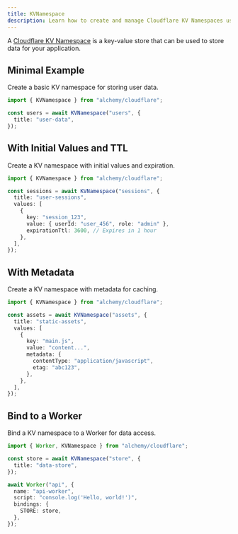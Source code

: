 ```yaml
---
title: KVNamespace
description: Learn how to create and manage Cloudflare KV Namespaces using Alchemy for key-value data storage at the edge.
---
```


A [Cloudflare KV Namespace](https://developers.cloudflare.com/kv/concepts/kv-namespaces/) is a key-value store that can be used to store data for your application.

## Minimal Example

Create a basic KV namespace for storing user data.

```ts
import { KVNamespace } from "alchemy/cloudflare";

const users = await KVNamespace("users", {
  title: "user-data",
});
```

## With Initial Values and TTL

Create a KV namespace with initial values and expiration.

```ts
import { KVNamespace } from "alchemy/cloudflare";

const sessions = await KVNamespace("sessions", {
  title: "user-sessions",
  values: [
    {
      key: "session_123",
      value: { userId: "user_456", role: "admin" },
      expirationTtl: 3600, // Expires in 1 hour
    },
  ],
});
```

## With Metadata

Create a KV namespace with metadata for caching.

```ts
import { KVNamespace } from "alchemy/cloudflare";

const assets = await KVNamespace("assets", {
  title: "static-assets",
  values: [
    {
      key: "main.js",
      value: "content...",
      metadata: {
        contentType: "application/javascript",
        etag: "abc123",
      },
    },
  ],
});
```

## Bind to a Worker

Bind a KV namespace to a Worker for data access.

```ts
import { Worker, KVNamespace } from "alchemy/cloudflare";

const store = await KVNamespace("store", {
  title: "data-store",
});

await Worker("api", {
  name: "api-worker",
  script: "console.log('Hello, world!')",
  bindings: {
    STORE: store,
  },
});
```
